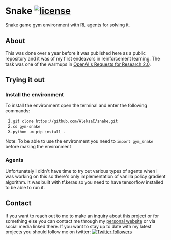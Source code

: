 # Snake [![license](https://img.shields.io/github/license/mashape/apistatus.svg?maxAge=2592000)](https://github.com/AleksaC/dldidact/blob/master/LICENSE)

Snake game [gym](https://github.com/openai/gym) environment with RL agents for solving it.

## About
This was done over a year before it was published here as a public
repository and it was of my first endeavors in reinforcement learning. 
The task was one of the warmups in 
[OpenAI's Requests for Research 2.0](https://openai.com/blog/requests-for-research-2/).

## Trying it out
### Install the environment
To install the environment open the terminal and enter the following
commands:
1. `git clone https://github.com/AleksaC/snake.git`
2. `cd gym-snake`
3. `python -m pip install .`

Note:
To be able to use the environment you need to `import gym_snake` before 
making the environment 
### Agents
Unfortunately I didn't have time to try out various types of agents when I
was working on this so there's only implementation of vanilla 
policy gradient algorithm. It was built with tf.keras so you need to have
tensorflow installed to be able to run it.

## Contact
If you want to reach out to me to make an inquiry about this project 
or for something else you can contact me through my
[personal website](https://www.aleksac.me) or via social media linked there.
If you want to stay up to date with my latest projects you should follow me 
on twitter:
<a target="_blank" href="http://twitter.com/aleksa_c_"><img alt='Twitter followers' src="https://img.shields.io/twitter/follow/aleksa_c_.svg?style=social"></a>

